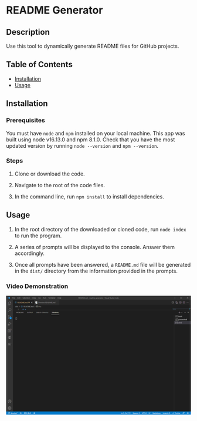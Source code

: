 # README Generator

## Description

Use this tool to dynamically generate README files for GitHub projects.

## Table of Contents

- [Installation](#installation)
- [Usage](#usage)

## Installation

### Prerequisites

You must have `node` and `npm` installed on your local machine. This app was built using node v16.13.0 and npm 8.1.0. Check that you have the most updated version by running `node --version` and `npm --version`.

### Steps

1. Clone or download the code.

2. Navigate to the root of the code files.

3. In the command line, run `npm install` to install dependencies.

## Usage

1. In the root directory of the downloaded or cloned code, run `node index` to run the program.

2. A series of prompts will be displayed to the console. Answer them accordingly.

3. Once all prompts have been answered, a `README.md` file will be generated in the `dist/` directory from the information provided in the prompts.

### Video Demonstration

[![Watch a demonstration on how to use the application.](./assets/images/README%20Generator/README_Generator_First_Frame.png)](https://jdpasternak.github.io/readme-generator)
